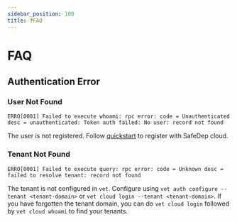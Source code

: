 ```yaml
---
sidebar_position: 100
title: ❓FAQ
---
```


# FAQ

## Authentication Error

### User Not Found

```
ERRO[0001] Failed to execute whoami: rpc error: code = Unauthenticated desc = unauthenticated: Token auth failed: No user: record not found 
```

The user is not registered. Follow [quickstart](quickstart) to register with SafeDep cloud.

### Tenant Not Found

```
ERRO[0001] Failed to execute query: rpc error: code = Unknown desc = failed to resolve tenant: record not found 
```

The tenant is not configured in `vet`. Configure using `vet auth configure --tenant <tenant-domain>` or `vet cloud login --tenant <tenant-domain>`. If you have forgotten the tenant domain, you can do `vet cloud login` followed by `vet cloud whoami` to find your tenants.